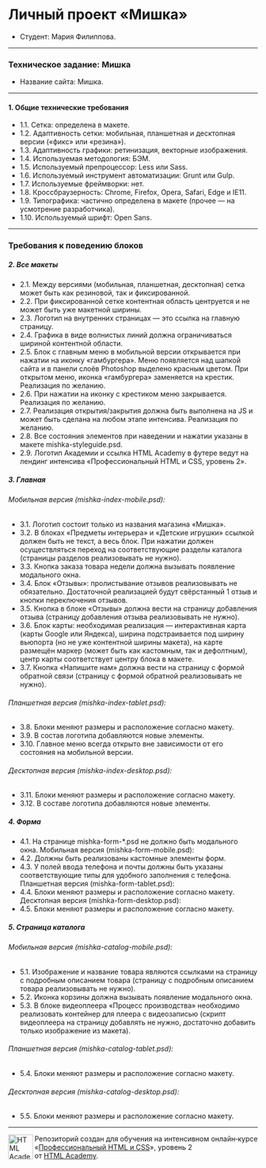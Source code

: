 # Личный проект «Мишка»

* Студент: Мария Филиппова.

---

### Техническое задание: Мишка

*	Название сайта: Мишка.

---

#### 1. Общие технические требования

* 1.1. Сетка: определена в макете.
* 1.2. Адаптивность сетки: мобильная, планшетная и десктопная версии («фикс» или «резина»).
* 1.3. Адаптивность графики: ретинизация, векторные изображения.
* 1.4. Используемая методология: БЭМ.
* 1.5. Используемый препроцессор: Less или Sass.
* 1.6. Используемый инструмент автоматизации: Grunt или Gulp.
* 1.7. Используемые фреймворки: нет.
* 1.8. Кроссбраузерность: Chrome, Firefox, Opera, Safari, Edge и IE11.
* 1.9. Типографика: частично определена в макете (прочее — на усмотрение разработчика).
* 1.10. Используемый шрифт: Open Sans.

---

### Требования к поведению блоков

##### 2. Все макеты

* 2.1. Между версиями (мобильная, планшетная, десктопная) сетка может быть как резиновой, так и фиксированной.
* 2.2. При фиксированной сетке контентная область центруется и не может быть уже макетной ширины.
* 2.3. Логотип на внутренних страницах — это ссылка на главную страницу.
* 2.4. Графика в виде волнистых линий должна ограничиваться шириной контентной области.
* 2.5. Блок с главным меню в мобильной версии открывается при нажатии на иконку «гамбургера». Меню появляется над шапкой сайта и в панели слоёв Photoshop выделено красным цветом. При открытом меню, иконка «гамбургера» заменяется на крестик. Реализация по желанию.
* 2.6. При нажатии на иконку с крестиком меню закрывается. Реализация по желанию.
* 2.7. Реализация открытия/закрытия должна быть выполнена на JS и может быть сделана на любом этапе интенсива. Реализация по желанию.
* 2.8. Все состояния элементов при наведении и нажатии указаны в макете mishka-styleguide.psd.
* 2.9. Логотип Академии и ссылка HTML Academy в футере ведут на лендинг интенсива «Профессиональный HTML и CSS, уровень 2».
  
##### 3. Главная

###### Мобильная версия (mishka-index-mobile.psd):
* 3.1. Логотип состоит только из названия магазина «Мишка».
* 3.2. В блоках «Предметы интерьера» и «Детские игрушки» ссылкой должен быть не текст, а весь блок. При нажатии должен осуществляться переход на соответствующие разделы каталога (страницы разделов реализовывать не нужно).
* 3.3. Кнопка заказа товара недели должна вызывать появление модального окна.
* 3.4. Блок «Отзывы»: пролистывание отзывов реализовывать не обязательно. Достаточной реализацией будут свёрстанный 1 отзыв и кнопки переключения отзывов.
* 3.5. Кнопка в блоке «Отзывы» должна вести на страницу добавления отзыва (страницу добавления отзыва реализовывать не нужно).
* 3.6. Блок карты: необходимая реализация — интерактивная карта (карты Google или Яндекса), ширина подстраивается под ширину вьюпорта (но не уже контентной ширины макета), на карте размещён маркер (может быть как кастомным, так и дефолтным), центр карты соответствует центру блока в макете.
* 3.7. Кнопка «Напишите нам» должна вести на страницу с формой обратной связи (страницу с формой обратной реализовывать не нужно).
###### Планшетная версия (mishka-index-tablet.psd):
* 3.8. Блоки меняют размеры и расположение согласно макету.
* 3.9. В состав логотипа добавляются новые элементы.
* 3.10. Главное меню всегда открыто вне зависимости от его состояния на мобильной версии.
###### Десктопная версия (mishka-index-desktop.psd):
* 3.11. Блоки меняют размеры и расположение согласно макету.
* 3.12. В составе логотипа добавляются новые элементы.

##### 4. Форма

* 4.1. На странице mishka-form-*.psd не должно быть модального окна.
Мобильная версия (mishka-form-mobile.psd):
* 4.2. Должны быть реализованы кастомные элементы форм.
* 4.3. У полей ввода телефона и почты должны быть указаны соответствующие типы для удобного заполнения с телефона.
Планшетная версия (mishka-form-tablet.psd):
* 4.4. Блоки меняют размеры и расположение согласно макету.
Десктопная версия (mishka-form-desktop.psd):
* 4.5. Блоки меняют размеры и расположение согласно макету.

##### 5. Страница каталога

###### Мобильная версия (mishka-catalog-mobile.psd):
* 5.1. Изображение и название товара являются ссылками на страницу с подробным описанием товара (страницу с подробным описанием товара реализовывать не нужно).
* 5.2. Иконка корзины должна вызывать появление модального окна.
* 5.3. В блоке видеоплеера «Процесс производства» необходимо реализовать контейнер для плеера с видеозаписью (скрипт видеоплеера на страницу добавлять не нужно, достаточно добавить только изображение из макета).
###### Планшетная версия (mishka-catalog-tablet.psd):
* 5.4. Блоки меняют размеры и расположение согласно макету.
###### Десктопная версия (mishka-catalog-desktop.psd):
* 5.5. Блоки меняют размеры и расположение согласно макету.

---

<a href="https://htmlacademy.ru/intensive/adaptive"><img align="left" width="50" height="50" alt="HTML Academy" src="https://up.htmlacademy.ru/static/img/intensive/adaptive/logo-for-github-2.png"></a>

Репозиторий создан для обучения на интенсивном онлайн‑курсе «[Профессиональный HTML и CSS](https://htmlacademy.ru/intensive/adaptive)», уровень 2 от [HTML Academy](https://htmlacademy.ru).
